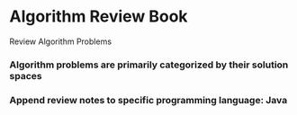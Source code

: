 # Algorithm Review Book

Review Algorithm Problems

### Algorithm problems are primarily categorized by their solution spaces

### Append review notes to specific programming language: Java